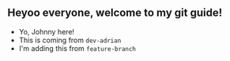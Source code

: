 ## Heyoo everyone, welcome to my git guide!

- Yo, Johnny here!
- This is coming from `dev-adrian`
- I'm adding this from `feature-branch`